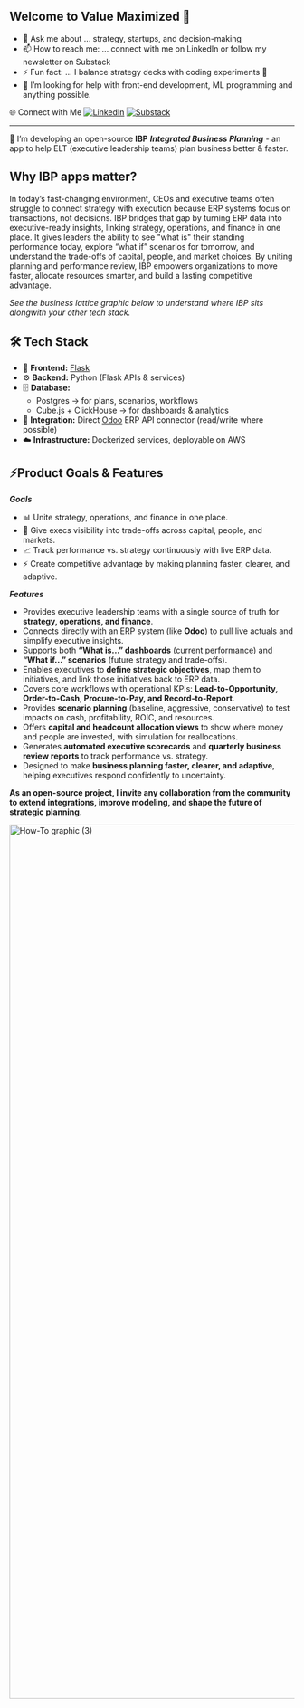 ## Welcome to Value Maximized 👋  
- 💬 Ask me about ... strategy, startups, and decision-making  
- 📫 How to reach me: ... connect with me on LinkedIn or follow my newsletter on Substack
- ⚡ Fun fact: ... I balance strategy decks with coding experiments 🚀
- 👯 I’m looking for help with front-end development, ML programming and anything possible. 

🌐 Connect with Me
[![LinkedIn](https://img.shields.io/badge/LinkedIn-0A66C2?style=for-the-badge&logo=linkedin&logoColor=white)](https://www.linkedin.com/in/varun-jay-vj/)  [![Substack](https://img.shields.io/badge/Substack-FF6719?style=for-the-badge&logo=substack&logoColor=white)](https://valuemaximized.substack.com/)  

------------------------------


🔭 I’m developing an open-source **IBP** _**Integrated Business Planning**_  - an app to help ELT (executive leadership teams) plan business better & faster.   

## Why IBP apps matter?

In today’s fast-changing environment, CEOs and executive teams often struggle to connect strategy with execution because ERP systems focus on transactions, not decisions. IBP bridges that gap by turning ERP data into executive-ready insights, linking strategy, operations, and finance in one place. It gives leaders the ability to see "what is" their standing performance today, explore “what if” scenarios for tomorrow, and understand the trade-offs of capital, people, and market choices. By uniting planning and performance review, IBP empowers organizations to move faster, allocate resources smarter, and build a lasting competitive advantage. 

_See the business lattice graphic below to understand where IBP sits alongwith your other tech stack._

## 🛠 Tech Stack
- 🎨 **Frontend:** [Flask](https://flask.palletsprojects.com/)  
- ⚙️ **Backend:** Python (Flask APIs & services)  
- 🗄 **Database:**  
  - Postgres → for plans, scenarios, workflows  
  - Cube.js + ClickHouse → for dashboards & analytics  
- 🔌 **Integration:** Direct [Odoo](https://www.odoo.com/) ERP API connector (read/write where possible)  
- ☁️ **Infrastructure:** Dockerized services, deployable on AWS  


## ⚡Product Goals & Features

**_Goals_**
- 📊 Unite strategy, operations, and finance in one place.  
- 👀 Give execs visibility into trade-offs across capital, people, and markets.  
- 📈 Track performance vs. strategy continuously with live ERP data.  
- ⚡ Create competitive advantage by making planning faster, clearer, and adaptive.    


_**Features**_

- Provides executive leadership teams with a single source of truth for **strategy, operations, and finance**.  
- Connects directly with an ERP system (like **Odoo**) to pull live actuals and simplify executive insights.  
- Supports both **“What is…” dashboards** (current performance) and **“What if…” scenarios** (future strategy and trade-offs).  
- Enables executives to **define strategic objectives**, map them to initiatives, and link those initiatives back to ERP data.  
- Covers core workflows with operational KPIs: **Lead-to-Opportunity, Order-to-Cash, Procure-to-Pay, and Record-to-Report**.  
- Provides **scenario planning** (baseline, aggressive, conservative) to test impacts on cash, profitability, ROIC, and resources.  
- Offers **capital and headcount allocation views** to show where money and people are invested, with simulation for reallocations.  
- Generates **automated executive scorecards** and **quarterly business review reports** to track performance vs. strategy.  
- Designed to make **business planning faster, clearer, and adaptive**, helping executives respond confidently to uncertainty.  


**As an open-source project, I invite any collaboration from the community to extend integrations, improve modeling, and shape the future of strategic planning.**

<img width="2000" height="1545" alt="How-To graphic (3)" src="https://github.com/user-attachments/assets/d14e0781-3c31-47df-ac92-4fabdcb1fc2f" />
